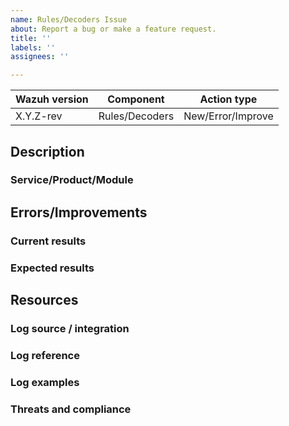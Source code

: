 ```yaml
---
name: Rules/Decoders Issue
about: Report a bug or make a feature request.
title: ''
labels: ''
assignees: ''

---
```


|Wazuh version| Component | Action type |
|---| --- | --- |
| X.Y.Z-rev | Rules/Decoders | New/Error/Improve |

<!--
This template reflects sections that must be included in new issues
Contributions from the community are really appreciated. If this is the case, please add the
"contribution" to properly track the issue.
-->

## Description
<!-- Add a detailed description of your issue -->
<!-- Detail the reason that motivates this proposed change on the ruleset -->

### Service/Product/Module
<!-- Add a description of the service that you are targeting with the ruleset, indicating vendor and/or module if available -->
<!-- Add any URL or doc related to service and/or vendor/module -->


## Errors/Improvements
### Current results
<!--  Include current results -->

### Expected results
<!--  Include expected results -->

## Resources
### Log source / integration
<!-- Especify where the logs come from and/or if integration is required-->

### Log reference
<!-- Add any URL or doc related to log format -->
<!-- Add any URL or doc related to log events -->

### Log examples
<!-- Add any logs examples available -->

### Threats and compliance
<!-- We analyze in search of applicable threats (MITRE) and add  applicable commpliance (PCI DSS, GDPR) -->
<!-- Optionally list specific threats and compliance to be covered if desired -->
<!-- Include any related URL or documentation -->
